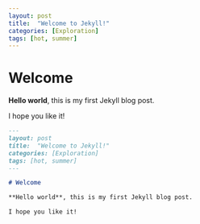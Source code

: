 ```yaml
---
layout: post
title:  "Welcome to Jekyll!"
categories: [Exploration]
tags: [hot, summer]
---
```


# Welcome

**Hello world**, this is my first Jekyll blog post.

I hope you like it!



```markdown
---
layout: post
title:  "Welcome to Jekyll!"
categories: [Exploration]
tags: [hot, summer]
---

# Welcome

**Hello world**, this is my first Jekyll blog post.

I hope you like it!
```